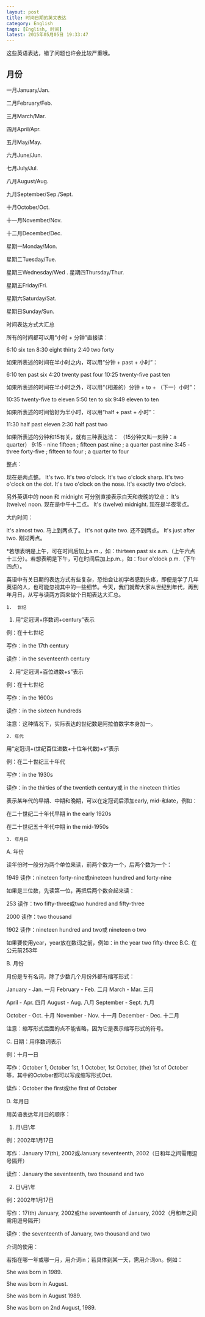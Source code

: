 ```yaml
---
layout: post
title: 时间日期的英文表达
category: English
tags: [English, 时间]
latest: 2015年05月05日 19:33:47
---
```


这些英语表达，错了问题也许会比较严重哦。

月份
-

一月January/Jan.              

二月February/Feb.                

三月March/Mar.

四月April/Apr.                  

五月May/May.                      

六月June/Jun.

七月July/Jul.                      

八月August/Aug.                 

九月September/Sep./Sept.

十月October/Oct.             

十一月November/Nov.         

十二月December/Dec.

星期一Monday/Mon.       

星期二Tuesday/Tue.    

星期三Wednesday/Wed
.
星期四Thursday/Thur.       

星期五Friday/Fri.          

星期六Saturday/Sat.        

星期日Sunday/Sun.

时间表达方式大汇总

所有的时间都可以用“小时 + 分钟”直接读：

6:10 six ten
8:30 eight thirty
2:40 two forty

如果所表述的时间在半小时之内，可以用“分钟 + past + 小时”：

6:10 ten past six
4:20 twenty past four
10:25 twenty-five past ten

如果所表述的时间在半小时之外，可以用“（相差的）分钟 + to + （下一）小时”：

10:35 twenty-five to eleven
5:50 ten to six
9:49 eleven to ten

如果所表述的时间恰好为半小时，可以用“half + past + 小时”：

11:30 half past eleven
2:30 half past two

如果所表述的分钟和15有关，就有三种表达法：
（15分钟又叫一刻钟：a quarter）
9:15 - nine fifteen ; fifteen past nine ; a quarter past nine
3:45 - three forty-five ; fifteen to four ; a quarter to four

整点：

现在是两点整。
It's two.
It's two o'clock.
It's two o'clock sharp.
It's two o'clock on the dot.
It's two o'clock on the nose.
It's exactly two o'clock.

另外英语中的 noon 和 midnight 可分别直接表示白天和夜晚的12点：
It's (twelve) noon. 现在是中午十二点。
It's (twelve) midnight. 现在是半夜零点。

大约时间：

It's almost two. 马上到两点了。
It's not quite two. 还不到两点。
It's just after two. 刚过两点。

*若想表明是上午，可在时间后加上a.m.，如：thirteen past six a.m.（上午六点十三分）。若想表明是下午，可在时间后加上p.m.，如：four o'clock p.m.（下午四点）。

英语中有关日期的表达方式有些复杂，恐怕会让初学者感到头疼，即便是学了几年英语的人，也可能忽视其中的一些细节。今天，我们就帮大家从世纪到年代，再到年月日，从写与读两方面来做个日期表达大汇总。

	1.  世纪

1) 用“定冠词+序数词+century”表示

例：在十七世纪

写作：in the 17th century

读作：in the seventeenth century

2) 用“定冠词+百位进数+s”表示

例：在十七世纪

写作：in the 1600s

读作：in the sixteen hundreds

注意：这种情况下，实际表达的世纪数是阿拉伯数字本身加一。

	2. 年代

用“定冠词+(世纪百位进数+十位年代数)+s”表示

例：在二十世纪三十年代

写作：in the 1930s

读作：in the thirties of the twentieth century或 in the nineteen thirties

表示某年代的早期、中期和晚期，可以在定冠词后添加early, mid-和late，例如：

在二十世纪二十年代早期 in the early 1920s

在二十世纪五十年代中期 in the mid-1950s

	3. 年月日

A. 年份

读年份时一般分为两个单位来读，前两个数为一个，后两个数为一个：

1949 读作：nineteen forty-nine或nineteen hundred and forty-nine

如果是三位数，先读第一位，再把后两个数合起来读：

253 读作：two fifty-three或two hundred and fifty-three

2000 读作：two thousand

1902 读作：nineteen hundred and two或 nineteen o two

如果要使用year，year放在数词之前，例如：in the year two fifty-three B.C. 在公元前253年

B. 月份

月份是专有名词，除了少数几个月份外都有缩写形式：

January - Jan. 一月 February - Feb. 二月 March - Mar. 三月

April - Apr. 四月 August - Aug. 八月 September - Sept. 九月

October - Oct. 十月 November - Nov. 十一月 December - Dec. 十二月

注意：缩写形式后面的点不能省略，因为它是表示缩写形式的符号。

C. 日期：用序数词表示

例：十月一日

写作：October 1, October 1st, 1 October, 1st October, (the) 1st of October等，其中的October都可以写成缩写形式Oct.

读作：October the first或the first of October

D. 年月日

用英语表达年月日的顺序：

1) 月\日\年

例：2002年1月17日

写作：January 17(th), 2002或January seventeenth, 2002（日和年之间需用逗号隔开）

读作：January the seventeenth, two thousand and two

2) 日\月\年

例：2002年1月17日

写作：17(th) January, 2002或the seventeenth of January, 2002（月和年之间需用逗号隔开）

读作：the seventeenth of January, two thousand and two

介词的使用：

若指在哪一年或哪一月，用介词in；若具体到某一天，需用介词on。例如：

She was born in 1989.

She was born in August.

She was born in August 1989.

She was born on 2nd August, 1989.

